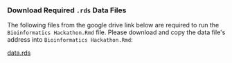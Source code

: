 ### Download Required `.rds` Data Files

The following files from the google drive link below are required to run the `Bioinformatics Hackathon.Rmd` file. Please download and copy the data file's address into `Bioinformatics Hackathon.Rmd`:

[data.rds](https://drive.google.com/drive/folders/1akmQDSAhlvLn-Rt6DrOS9QPTe1QHWKBG?usp=sharing)
